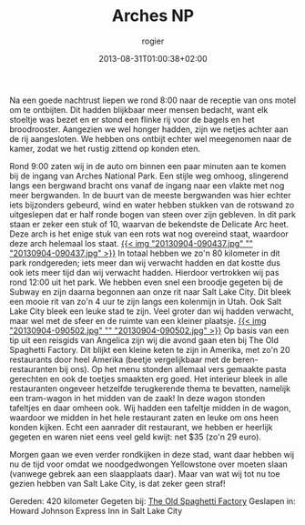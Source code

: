 ﻿---
title: Arches NP
author: rogier
type: post
date: 2013-08-31T01:00:38+02:00
url: /weblog/2013/08/31/arches-np/
commentFolder: 2013-08-31-arches-np
categories:
- Vakantie
tags:
- Amerika
- Arches
- Honeymoon
- westkust
resources:
- src: 20130904-090437.jpg
  title: 20130904-090437.jpg
- src: 20130904-090502.jpg
  title: 20130904-090502.jpg

---
Na een goede nachtrust liepen we rond 8:00 naar de receptie van ons motel om te ontbijten. Dit hadden blijkbaar meer mensen bedacht, want elk stoeltje was bezet en er stond een flinke rij voor de bagels en het broodrooster. Aangezien we wel honger hadden, zijn we netjes achter aan de rij aangesloten. We hebben ons ontbijt echter wel meegenomen naar de kamer, zodat we het rustig zittend op konden eten.

Rond 9:00 zaten wij in de auto om binnen een paar minuten aan te komen bij de ingang van Arches National Park. Een stijle weg omhoog, slingerend langs een bergwand bracht ons vanaf de ingang naar een vlakte met nog meer bergwanden. In de buurt van de meeste bergwanden was hier echter iets bijzonders gebeurd, wind en water hebben stukken van de rotswand zo uitgeslepen dat er half ronde bogen van steen over zijn gebleven. In dit park staan er zeker een stuk of 10, waarvan de bekendste de Delicate Arc heet. Deze arch is het enige stuk van een rots wat nog overeind staat, waardoor deze arch helemaal los staat.
[{{< img "20130904-090437.jpg" ""  "20130904-090437.jpg" >}}](20130904-090437.jpg)
In totaal hebben we zo'n 80 kilometer in dit park rondgereden; iets meer dan wij verwacht hadden en dat kostte dus ook iets meer tijd dan wij verwacht hadden. Hierdoor vertrokken wij pas rond 12:00 uit het park. We hebben even snel een broodje gegeten bij de Subway en zijn daarna begonnen aan onze rit naar Salt Lake City. Dit bleek een mooie rit van zo'n 4 uur te zijn langs een kolenmijn in Utah. Ook Salt Lake City bleek een leuke stad te zijn. Veel groter dan wij hadden verwacht, maar wel met de sfeer en de ruimte van een kleiner plaatsje. 
[{{< img "20130904-090502.jpg" ""  "20130904-090502.jpg" >}}](20130904-090502.jpg)
Op basis van een tip uit een reisgids van Angelica zijn wij die avond gaan eten bij The Old Spaghetti Factory. Dit blijkt een kleine keten te zijn in Amerika, met zo'n 20 restaurants door heel Amerika (beetje vergelijkbaar met de beren-restauranten bij ons). Op het menu stonden allemaal vers gemaakte pasta gerechten en ook de toetjes smaakten erg goed. Het interieur bleek in alle restauranten ongeveer hetzelfde terugkerende thema te bevatten, namelijk een tram-wagon in het midden van de zaak! In deze wagon stonden tafeltjes en daar omheen ook. Wij hadden een tafeltje midden in de wagon, waardoor we midden in het hele restaurant zaten en leuke om ons heen konden kijken. Echt een aanrader dit restaurant, we hebben er heerlijk gegeten en waren niet eens veel geld kwijt: net $35 (zo'n 29 euro).

Morgen gaan we even verder rondkijken in deze stad, want daar hebben wij nu de tijd voor omdat we noodgedwongen Yellowstone over moeten slaan (vanwege gebrek aan een slaapplaats daar). Maar van wat wij tot nu toe gezien hebben van Salt Lake City, is dat zeker geen straf!

Gereden: 420 kilometer
Gegeten bij: [The Old Spaghetti Factory](http://www.osf.com/)
Geslapen in: Howard Johnson Express Inn in Salt Lake City
